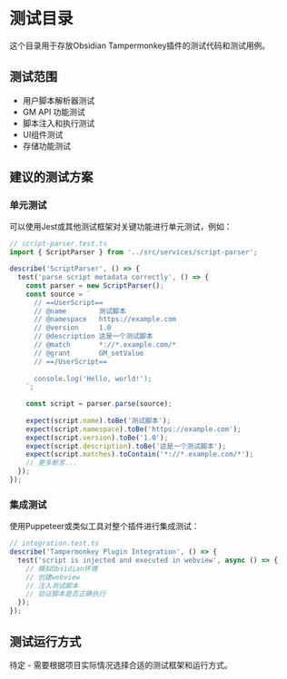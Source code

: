 # 测试目录

这个目录用于存放Obsidian Tampermonkey插件的测试代码和测试用例。

## 测试范围

- 用户脚本解析器测试
- GM API 功能测试
- 脚本注入和执行测试
- UI组件测试
- 存储功能测试

## 建议的测试方案

### 单元测试

可以使用Jest或其他测试框架对关键功能进行单元测试，例如：

```typescript
// script-parser.test.ts
import { ScriptParser } from '../src/services/script-parser';

describe('ScriptParser', () => {
  test('parse script metadata correctly', () => {
    const parser = new ScriptParser();
    const source = `
      // ==UserScript==
      // @name        测试脚本
      // @namespace   https://example.com
      // @version     1.0
      // @description 这是一个测试脚本
      // @match       *://*.example.com/*
      // @grant       GM_setValue
      // ==/UserScript==
      
      console.log('Hello, world!');
    `;
    
    const script = parser.parse(source);
    
    expect(script.name).toBe('测试脚本');
    expect(script.namespace).toBe('https://example.com');
    expect(script.version).toBe('1.0');
    expect(script.description).toBe('这是一个测试脚本');
    expect(script.matches).toContain('*://*.example.com/*');
    // 更多断言...
  });
});
```

### 集成测试

使用Puppeteer或类似工具对整个插件进行集成测试：

```typescript
// integration.test.ts
describe('Tampermonkey Plugin Integration', () => {
  test('script is injected and executed in webview', async () => {
    // 模拟Obsidian环境
    // 创建webview
    // 注入测试脚本
    // 验证脚本是否正确执行
  });
});
```

## 测试运行方式

待定 - 需要根据项目实际情况选择合适的测试框架和运行方式。 